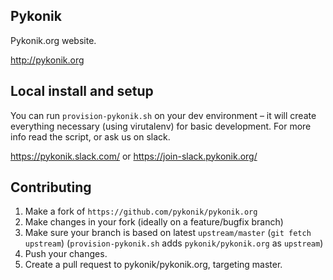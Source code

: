 ## Pykonik

Pykonik.org website.

http://pykonik.org


## Local install and setup

You can run `provision-pykonik.sh` on your dev environment – it will create
everything necessary (using virutalenv) for basic development.
For more info read the script, or ask us on slack.

 https://pykonik.slack.com/ or https://join-slack.pykonik.org/


## Contributing

1. Make a fork of `https://github.com/pykonik/pykonik.org`
2. Make changes in your fork (ideally on a feature/bugfix branch)
3. Make sure your branch is based on latest `upstream/master` (`git fetch
   upstream`) (`provision-pykonik.sh` adds `pykonik/pykonik.org` as `upstream`)
4. Push your changes.
5. Create a pull request to pykonik/pykonik.org, targeting master.
